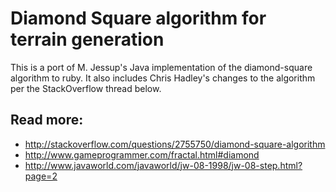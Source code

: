 Diamond Square algorithm for terrain generation
===============================================

This is a port of M. Jessup's Java implementation of the diamond-square algorithm to ruby.
It also includes Chris Hadley's changes to the algorithm per the StackOverflow thread below.

Read more:
----------

  * http://stackoverflow.com/questions/2755750/diamond-square-algorithm
  * http://www.gameprogrammer.com/fractal.html#diamond
  * http://www.javaworld.com/javaworld/jw-08-1998/jw-08-step.html?page=2

